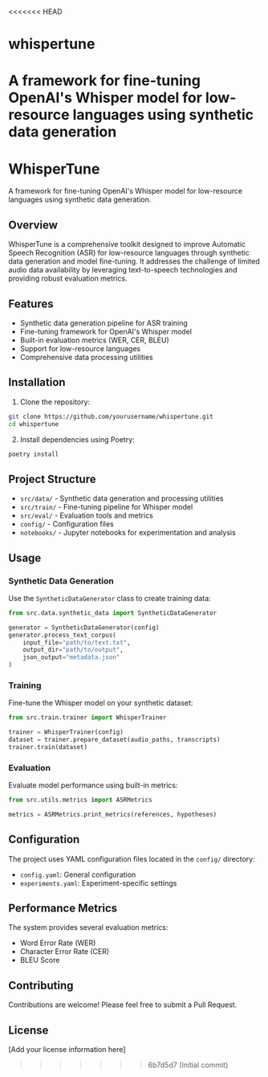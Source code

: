 <<<<<<< HEAD
# whispertune
A framework for fine-tuning OpenAI's Whisper model for low-resource languages using synthetic data generation
=======
# WhisperTune

A framework for fine-tuning OpenAI's Whisper model for low-resource languages using synthetic data generation.

## Overview

WhisperTune is a comprehensive toolkit designed to improve Automatic Speech Recognition (ASR) for low-resource languages through synthetic data generation and model fine-tuning. It addresses the challenge of limited audio data availability by leveraging text-to-speech technologies and providing robust evaluation metrics.

## Features

- Synthetic data generation pipeline for ASR training
- Fine-tuning framework for OpenAI's Whisper model
- Built-in evaluation metrics (WER, CER, BLEU)
- Support for low-resource languages
- Comprehensive data processing utilities

## Installation

1. Clone the repository:
```bash
git clone https://github.com/yourusername/whispertune.git
cd whispertune
```

2. Install dependencies using Poetry:
```bash
poetry install
```

## Project Structure

- `src/data/` - Synthetic data generation and processing utilities
- `src/train/` - Fine-tuning pipeline for Whisper model
- `src/eval/` - Evaluation tools and metrics
- `config/` - Configuration files
- `notebooks/` - Jupyter notebooks for experimentation and analysis

## Usage

### Synthetic Data Generation

Use the `SyntheticDataGenerator` class to create training data:

```python
from src.data.synthetic_data import SyntheticDataGenerator

generator = SyntheticDataGenerator(config)
generator.process_text_corpus(
    input_file="path/to/text.txt",
    output_dir="path/to/output",
    json_output="metadata.json"
)
```

### Training

Fine-tune the Whisper model on your synthetic dataset:

```python
from src.train.trainer import WhisperTrainer

trainer = WhisperTrainer(config)
dataset = trainer.prepare_dataset(audio_paths, transcripts)
trainer.train(dataset)
```

### Evaluation

Evaluate model performance using built-in metrics:

```python
from src.utils.metrics import ASRMetrics

metrics = ASRMetrics.print_metrics(references, hypotheses)
```

## Configuration

The project uses YAML configuration files located in the `config/` directory:
- `config.yaml`: General configuration
- `experiments.yaml`: Experiment-specific settings

## Performance Metrics

The system provides several evaluation metrics:
- Word Error Rate (WER)
- Character Error Rate (CER)
- BLEU Score

## Contributing

Contributions are welcome! Please feel free to submit a Pull Request.

## License

[Add your license information here]

>>>>>>> 6b7d5d7 (Initial commit)
